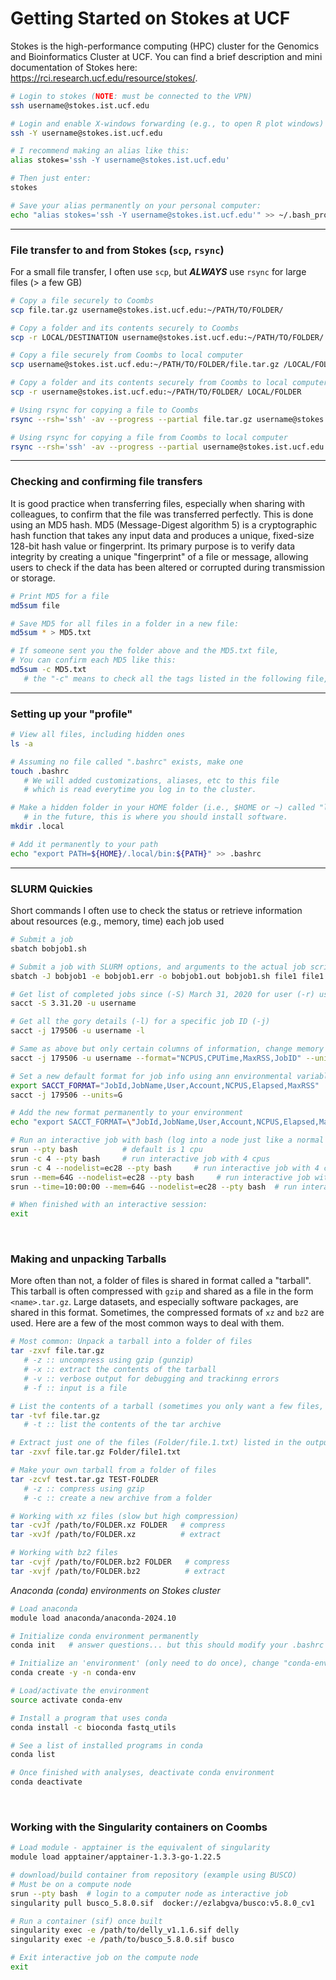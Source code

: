 # Getting Started on Stokes at UCF
Stokes is the high-performance computing (HPC) cluster for the Genomics and Bioinformatics Cluster at UCF. You can find a brief description and mini documentation of Stokes here: https://rci.research.ucf.edu/resource/stokes/.

```bash
# Login to stokes (NOTE: must be connected to the VPN)
ssh username@stokes.ist.ucf.edu

# Login and enable X-windows forwarding (e.g., to open R plot windows)
ssh -Y username@stokes.ist.ucf.edu

# I recommend making an alias like this:
alias stokes='ssh -Y username@stokes.ist.ucf.edu'

# Then just enter:
stokes

# Save your alias permanently on your personal computer:
echo "alias stokes='ssh -Y username@stokes.ist.ucf.edu'" >> ~/.bash_profile
```
---
### File transfer to and from Stokes (`scp`, `rsync`)
For a small file transfer, I often use `scp`, but ___ALWAYS___ use `rsync` for large files (> a few GB)
```bash
# Copy a file securely to Coombs
scp file.tar.gz username@stokes.ist.ucf.edu:~/PATH/TO/FOLDER/

# Copy a folder and its contents securely to Coombs
scp -r LOCAL/DESTINATION username@stokes.ist.ucf.edu:~/PATH/TO/FOLDER/

# Copy a file securely from Coombs to local computer
scp username@stokes.ist.ucf.edu:~/PATH/TO/FOLDER/file.tar.gz /LOCAL/FOLDER/

# Copy a folder and its contents securely from Coombs to local computer
scp -r username@stokes.ist.ucf.edu:~/PATH/TO/FOLDER/ LOCAL/FOLDER

# Using rsync for copying a file to Coombs
rsync --rsh='ssh' -av --progress --partial file.tar.gz username@stokes.ist.ucf.edu:~/FOLDER/

# Using rsync for copying a file from Coombs to local computer
rsync --rsh='ssh' -av --progress --partial username@stokes.ist.ucf.edu:~/FOLDER/file /LOCAL/FOLDER
```
---
### Checking and confirming file transfers
It is good practice when transferring files, especially when sharing with colleagues, to confirm that the file was transferred perfectly. This is done using an MD5 hash. MD5 (Message-Digest algorithm 5) is a cryptographic hash function that takes any input data and produces a unique, fixed-size 128-bit hash value or fingerprint. Its primary purpose is to verify data integrity by creating a unique "fingerprint" of a file or message, allowing users to check if the data has been altered or corrupted during transmission or storage.

```bash
# Print MD5 for a file
md5sum file

# Save MD5 for all files in a folder in a new file:
md5sum * > MD5.txt

# If someone sent you the folder above and the MD5.txt file,
# You can confirm each MD5 like this:
md5sum -c MD5.txt
   # the "-c" means to check all the tags listed in the following file, 1 tag per line.
```
---
### Setting up your "profile"
```bash
# View all files, including hidden ones
ls -a

# Assuming no file called ".bashrc" exists, make one
touch .bashrc
   # We will added customizations, aliases, etc to this file
   # which is read everytime you log in to the cluster.

# Make a hidden folder in your HOME folder (i.e., $HOME or ~) called "local"
   # in the future, this is where you should install software.
mkdir .local

# Add it permanently to your path
echo "export PATH=${HOME}/.local/bin:${PATH}" >> .bashrc
```
---
### SLURM Quickies
Short commands I often use to check the status or retrieve information about resources (e.g., memory, time) each job used
```bash
# Submit a job
sbatch bobjob1.sh

# Submit a job with SLURM options, and arguments to the actual job script
sbatch -J bobjob1 -e bobjob1.err -o bobjob1.out bobjob1.sh file1 file1

# Get list of completed jobs since (-S) March 31, 2020 for user (-r) username
sacct -S 3.31.20 -u username

# Get all the gory details (-l) for a specific job ID (-j)
sacct -j 179506 -u username -l

# Same as above but only certain columns of information, change memory to (G)igabytes
sacct -j 179506 -u username --format="NCPUS,CPUTime,MaxRSS,JobID" --units=G

# Set a new default format for job info using ann environmental variable
export SACCT_FORMAT="JobId,JobName,User,Account,NCPUS,Elapsed,MaxRSS"
sacct -j 179506 --units=G

# Add the new format permanently to your environment
echo "export SACCT_FORMAT=\"JobId,JobName,User,Account,NCPUS,Elapsed,MaxRSS\"" >> .bashrc

# Run an interactive job with bash (log into a node just like a normal ssh session:
srun --pty bash          # default is 1 cpu
srun -c 4 --pty bash     # run interactive job with 4 cpus
srun -c 4 --nodelist=ec28 --pty bash     # run interactive job with 4 cpus on node "ec28"
srun --mem=64G --nodelist=ec28 --pty bash     # run interactive job with a total of 64G memory on node "ec28"
srun --time=10:00:00 --mem=64G --nodelist=ec28 --pty bash  # run interactive job with 10-hr time limit with 64G memory on node "ec28"

# When finished with an interactive session:
exit
```

<br>

### Making and unpacking Tarballs
More often than not, a folder of files is shared in format called a "tarball".  This tarball is often compressed with `gzip` and shared as a file in the form `<name>.tar.gz`.  Large datasets, and especially software packages, are shared in this format.  Sometimes, the compressed formats of `xz` and `bz2` are used. Here are a few of the most common ways to deal with them.
```bash
# Most common: Unpack a tarball into a folder of files
tar -zxvf file.tar.gz
   # -z :: uncompress using gzip (gunzip)
   # -x :: extract the contents of the tarball
   # -v :: verbose output for debugging and trackinng errors
   # -f :: input is a file

# List the contents of a tarball (sometimes you only want a few files, not the entire contents.  This saves space.
tar -tvf file.tar.gz
   # -t :: list the contents of the tar archive

# Extract just one of the files (Folder/file.1.txt) listed in the output above
tar -zxvf file.tar.gz Folder/file1.txt

# Make your own tarball from a folder of files
tar -zcvf test.tar.gz TEST-FOLDER
   # -z :: compress using gzip
   # -c :: create a new archive from a folder

# Working with xz files (slow but high compression)
tar -cvJf /path/to/FOLDER.xz FOLDER   # compress
tar -xvJf /path/to/FOLDER.xz          # extract

# Working with bz2 files
tar -cvjf /path/to/FOLDER.bz2 FOLDER   # compress
tar -xvjf /path/to/FOLDER.bz2          # extract
```

_Anaconda (conda) environments on Stokes cluster_
```bash
# Load anaconda
module load anaconda/anaconda-2024.10

# Initialize conda environment permanently
conda init   # answer questions... but this should modify your .bashrc file. check and confirm.

# Initialize an 'environment' (only need to do once), change "conda-env" to your preferred name
conda create -y -n conda-env

# Load/activate the environment
source activate conda-env

# Install a program that uses conda
conda install -c bioconda fastq_utils

# See a list of installed programs in conda
conda list

# Once finished with analyses, deactivate conda environment
conda deactivate
```

<br>

### Working with the Singularity containers on Coombs
```bash
# Load module - apptainer is the equivalent of singularity
module load apptainer/apptainer-1.3.3-go-1.22.5

# download/build container from repository (example using BUSCO)
# Must be on a compute node
srun --pty bash  # login to a computer node as interactive job
singularity pull busco_5.8.0.sif  docker://ezlabgva/busco:v5.8.0_cv1

# Run a container (sif) once built
singularity exec -e /path/to/delly_v1.1.6.sif delly
singularity exec -e /path/to/busco_5.8.0.sif busco

# Exit interactive job on the compute node
exit
```

